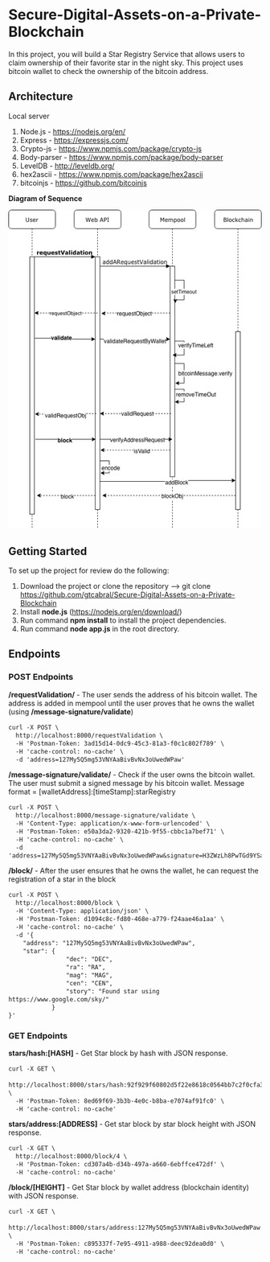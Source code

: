 # Secure-Digital-Assets-on-a-Private-Blockchain
In this project, you will build a Star Registry Service that allows users to claim ownership of their favorite star in the night sky. This project uses bitcoin wallet to check the ownership of the bitcoin address.

## Architecture
Local server

1. Node.js - https://nodejs.org/en/
2. Express - https://expressjs.com/
3. Crypto-js - https://www.npmjs.com/package/crypto-js
4. Body-parser - https://www.npmjs.com/package/body-parser
5. LevelDB - http://leveldb.org/
6. hex2ascii - https://www.npmjs.com/package/hex2ascii
7. bitcoinjs - https://github.com/bitcoinjs

__Diagram of Sequence__

![Sequence Diagram](https://github.com/gtcabral/Secure-Digital-Assets-on-a-Private-Blockchain/blob/master/project4-workflow.png)

## Getting Started

To set up the project for review do the following:
1. Download the project or clone the repository --> git clone https://github.com/gtcabral/Secure-Digital-Assets-on-a-Private-Blockchain
2. Install __node.js__ (https://nodejs.org/en/download/)
3. Run command __npm install__ to install the project dependencies.
4. Run command __node app.js__ in the root directory.

## Endpoints

### POST Endpoints
__/requestValidation/__ - The user sends the address of his bitcoin wallet. The address is added in mempool until the user proves that he owns the wallet (using __/message-signature/validate__)

```
curl -X POST \
  http://localhost:8000/requestValidation \
  -H 'Postman-Token: 3ad15d14-0dc9-45c3-81a3-f0c1c802f789' \
  -H 'cache-control: no-cache' \
  -d 'address=127My5Q5mg53VNYAaBivBvNx3oUwedWPaw'
```

__/message-signature/validate/__ - Check if the user owns the bitcoin wallet. The user must submit a signed message by his bitcoin wallet. Message format = [walletAddress]:[timeStamp]:starRegistry

```
curl -X POST \
  http://localhost:8000/message-signature/validate \
  -H 'Content-Type: application/x-www-form-urlencoded' \
  -H 'Postman-Token: e50a3da2-9320-421b-9f55-cbbc1a7bef71' \
  -H 'cache-control: no-cache' \
  -d 'address=127My5Q5mg53VNYAaBivBvNx3oUwedWPaw&signature=H3ZWzLh8PwTGd9YSaaHHhBznscvP1jgIUt6sQo%2BAqF4rUsu5Z9WIQqTF4iqhabgS0%2BHAQy0ZKCAXL%2BVYDIrKNAM%3D'
```
__/block/__ - After the user ensures that he owns the wallet, he can request the registration of a star in the block

```
curl -X POST \
  http://localhost:8000/block \
  -H 'Content-Type: application/json' \
  -H 'Postman-Token: d1094c8c-fd80-468e-a779-f24aae46a1aa' \
  -H 'cache-control: no-cache' \
  -d '{
    "address": "127My5Q5mg53VNYAaBivBvNx3oUwedWPaw",
    "star": {
                "dec": "DEC",
                "ra": "RA",
                "mag": "MAG",
                "cen": "CEN",
                "story": "Found star using https://www.google.com/sky/"
            }
}'
```

### GET Endpoints
__stars/hash:[HASH]__ - Get Star block by hash with JSON response.
```
curl -X GET \
  http://localhost:8000/stars/hash:92f929f60802d5f22e8618c0564bb7c2f0cfa3b0efc2d67cfaca2e325d475d8a \
  -H 'Postman-Token: 8ed69f69-3b3b-4e0c-b8ba-e7074af91fc0' \
  -H 'cache-control: no-cache'
```

__stars/address:[ADDRESS]__ - Get star block by star block height with JSON response.
```
curl -X GET \
  http://localhost:8000/block/4 \
  -H 'Postman-Token: cd307a4b-d34b-497a-a660-6ebffce472df' \
  -H 'cache-control: no-cache'
```

__/block/[HEIGHT]__ - Get Star block by wallet address (blockchain identity) with JSON response.
```
curl -X GET \
  http://localhost:8000/stars/address:127My5Q5mg53VNYAaBivBvNx3oUwedWPaw \
  -H 'Postman-Token: c895337f-7e95-4911-a988-deec92dea0d0' \
  -H 'cache-control: no-cache'
```
